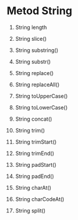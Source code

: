 # Metod String

1. String length
2. String slice()
3. String substring()
4. String substr()

5. String replace()
6. String replaceAll()
7. String toUpperCase()
8. String toLowerCase()
9. String concat()
10. String trim()
11. String trimStart()
12. String trimEnd()
13. String padStart()
14. String padEnd()
15. String charAt()
16. String charCodeAt()
17. String split()
